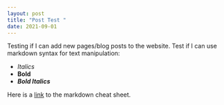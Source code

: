 ```yaml
---
layout: post
title: "Post Test "
date: 2021-09-01
---
```

Testing if I can add new pages/blog posts to the website.
Test if I can use markdown syntax for text manipulation:
* *Italics*
* **Bold**
* **_Bold Italics_**

Here is a [link](https://packetlife.net/media/library/16/Markdown.pdf) to the markdown cheat sheet.
